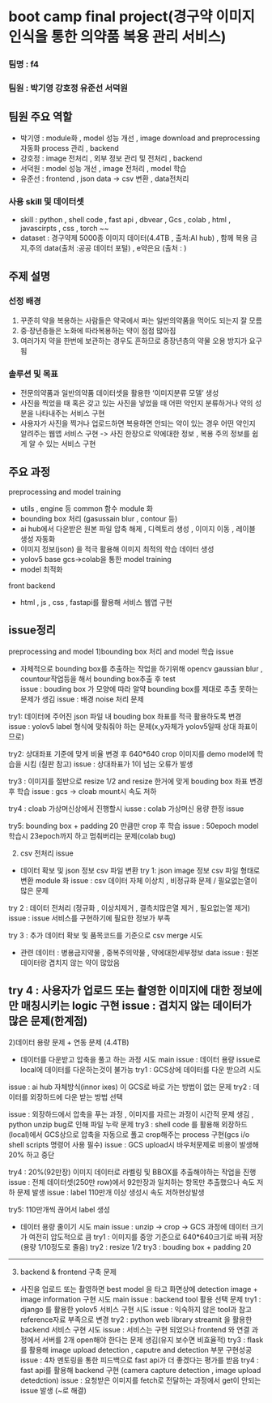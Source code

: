 # boot camp final project(경구약 이미지 인식을 통한 의약품 복용 관리 서비스)
### 팀명 : f4 
### 팀원 : 박기영 강호정 유준선 서덕원

## 팀원 주요 역할
- 박기영 : module화 , model 성능 개선 , image download and preprocessing 자동화 process 관리 , backend  
- 강호정 : image 전처리 , 외부 정보 관리 및 전처리 , backend  
- 서덕원 : model 성능 개선 , image 전처리 , model 학습 
- 유준선 : frontend , json data -> csv 변환 , data전처리

### 사용 skill 및 데이터셋
- skill : python , shell code , fast api , dbvear , Gcs , colab , html , javascirpts , css , torch ~~ 
- dataset : 경구약제 5000종 이미지 데이터(4.4TB , 출처:AI hub) , 함께 복용 금지,주의 data(출처 :공공 데이터 포털) , e약은요 (출처 : )

## 주제 설명 
### 선정 배경 
1. 꾸준히 약을 복용하는 사람들은 약국에서 파는 일반의약품을 먹어도 되는지 잘 모름
2. 중·장년층들은 노화에 따라복용하는 약이 점점 많아짐
3. 여러가지 약을 한번에 보관하는 경우도 흔하므로 중장년층의 약물 오용 방지가 요구됨

### 솔루션 및 목표 
- 전문의약품과 일반의약품 데이터셋을 활용한 ‘이미지분류 모델’ 생성
- 사진을 찍었을 때 혹은 갖고 있는 사진을 넣었을 때 어떤 약인지 분류하거나 약의 성분을 나타내주는 서비스 구현
- 사용자가 사진을 찍거나 업로드하면 복용하면 안되는 약이 있는 경우 어떤 약인지 알려주는 웹앱 서비스 구현 
-> 사진 한장으로 약에대한 정보 , 복용 주의 정보를 쉽게 알 수 있는 서비스 구현 


## 주요 과정 
preprocessing and model training
- utils , engine 등 common 함수 module 화
- bounding box 처리 (gasussain blur , contour 등)
- ai hub에서 다운받은 원본 파일 압축 해제 , 디렉토리 생성 , 이미지 이동 , 레이블 생성 자동화
- 이미지 정보(json) 을 적극 활용해 이미지 최적의 학습 데이터 생성 
- yolov5 base gcs->colab을 통한 model training 
- model 최적화 

front backend 
- html , js , css , fastapi를 활용해 서비스 웹앱 구현


## issue정리 
preprocessing and model 
1)bounding box 처리 and model 학습 issue
- 자체적으로 bounding box를 추출하는 작업을 하기위해 opencv gaussian blur , countour작업등을 해서 bounding box추출 후 test  
issue : bouding box 가 모양에 따라 알약 bounding box를 제대로 추출 못하는 문제가 생김 
issue : 배경 noise 처리 문제

try1:  데이터에 주어진 json 파일 내 bouding box 좌표를 적극 활용하도록 변경  
issue : yolov5 label 형식에 맞춰줘야 하는 문제(x,y자체가 yolov5일때 상대 좌표이므로)

try2: 상대좌표 기준에 맞게 비율 변경 후 640*640 crop 이미지를 demo model에 학습을 시킴 (칠판 참고)
issue : 상대좌표가 1이 넘는 오류가 발생 

try3 : 이미지를 절반으로 resize 1/2 and resize 한거에 맞게 bouding box 좌표 변경 후 학습 
issue : gcs -> cloab mount시 속도 저하 

try4 : cloab 가상머신상에서 진행할시
iusse : colab 가상머신 용량 한정 issue 

try5: bounding box + padding 20 만큼만 crop 후 학습 
issue : 50epoch model 학습시 23epoch까지 하고 멈춰버리는 문제(colab bug) 



2) csv 전처리 issue  
- 데이터 확보 및 json 정보 csv 파일 변환 
try 1: json image 정보 csv 파일 형태로 변환 module 화
issue : csv 데이터 자체 이상치 , 비정규화 문제 / 필요없는열이 많은 문제

try 2 : 데이터 전처리 (정규화 , 이상치제거 , 결측치많은열 제거 , 필요없는열 제거)
issue : issue 서비스를 구현하기에 필요한 정보가 부족

try 3 : 추가 데이터 확보 및 품목코드를 기준으로 csv merge 시도
- 관련 데이터 : 병용금지약물 , 중복주의약물 , 약에대한세부정보 data 
issue : 원본 데이터랑 겹치지 않는 약이 많았음  

try 4 : 사용자가 업로드 또는 촬영한 이미지에 대한 정보에만 매칭시키는 logic 구현 
issue : 겹치지 않는 데이터가 많은 문제(한계점)
------------------------------------------------------------------------------------------------------------------------------

2)데이터 용량 문제 + 연동 문제 (4.4TB)
- 데이터를 다운받고 압축을 풀고 하는 과정 시도
main issue : 데이터 용량 issue로 local에 데이터를 다운하는것이 불가능
try1 : GCS상에 데이터를 다운 받으려 시도 

issue : ai hub 자체방식(innor ixes) 이 GCS로 바로 가는 방법이 없는 문제
try2 : 데이터를 외장하드에 다운 받는 방법 선택 

issue : 외장하드에서 압축을 푸는 과정 , 이미지를 자르는 과정이 시간적 문제 생김   , python unzip bug로 인해 파일 누락 문제 
try3 : shell code 를 활용해 외장하드(local)에서 GCS상으로 압축을 자동으로 풀고 crop해주는 process 구현(gcs i/o shell scripts 명령어 사용 필수)
issue : GCS upload시 바우처문제로 비용이 발생해 20% 하고 중단 

try4 : 20%(92만장) 이미지 데이터로  라벨링 및 BBOX를 추출해야하는 작업을 진행
issue : 전체 데이터셋(250만 row)에서 92만장과 일치하는 항목만 추출했으나 속도 저하 문제 발생 
issue : label 110만개 이상 생성시 속도 저하현상발생

try5: 110만개씩 끊어서 label 생성 


- 데이터 용량 줄이기 시도
main issue : unzip -> crop -> GCS 과정에 데이터 크기가 여전히 압도적으로 큼 
try1 : 이미지를 중앙 기준으로 640*640크기로 바꿔 저장 (용량 1/10정도로 줄음)
try2 : resize 1/2 
try3 : bouding box + padding 20

---------------------------------------------------------------------------------------------------------

3) backend & frontend 구축 문제 
- 사진을 업로드 또는 촬영하면 best model 을 타고 화면상에 detection image  + image information 구현 시도 
main issue : backend tool 활용 선택 문제 
try1 : django 를 활용한 yolov5 서비스 구현 시도 
issue : 익숙하지 않은 tool과 참고 reference자료 부족으로 변경 
try2 : python web library streamit 을 활용한 backend 서비스 구현 시도 
issue : 서비스는 구현 되었으나 frontend 와 연결 과정에서 서버를 2개 open해야 한다는 문제 생김(유지 보수면 비효율적)
try3 : flask를 활용해 image upload detection  , caputre and detection 부분 구현성공 
issue : 4차 멘토링을 통한 피드백으로 fast api가 더 좋겠다는 평가를 받음 
try4 : fast api를 활용해 backend 구현 (camera capture detection , image upload detedction)
issue : 요청받은 이미지를 fetch로 전달하는 과정에서 get이 안되는 issue 발생 (~로 해결)